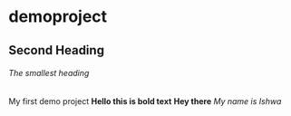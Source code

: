 # demoproject

## Second Heading

###### The smallest heading
My first demo project
**Hello this is bold text**
__Hey there__
*My name is Ishwa*
